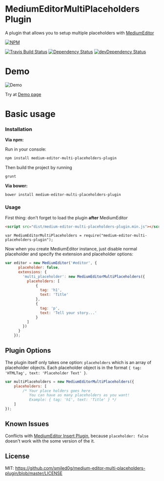 # MediumEditorMultiPlaceholders Plugin
 A plugin that allows you to setup multiple placeholders with [MediumEditor](https://github.com/yabwe/medium-editor)

 [![NPM](https://nodei.co/npm/medium-editor-multi-placeholders-plugin.png?downloads=true&downloadRank=true&stars=true)](https://nodei.co/npm/medium-editor-multi-placeholders-plugin/)

 [![Travis Build Status](https://travis-ci.org/smiled0g/medium-editor-multi-placeholders-plugin.svg?branch=master)](https://travis-ci.org/smiled0g/medium-editor-multi-placeholders-plugin)
 [![Dependency Status](https://david-dm.org/smiled0g/medium-editor-multi-placeholders-plugin.svg)](https://david-dm.org/smiled0g/medium-editor-multi-placeholders-plugin)
[![devDependency Status](https://david-dm.org/smiled0g/medium-editor-multi-placeholders-plugin/dev-status.svg)](https://david-dm.org/smiled0g/medium-editor-multi-placeholders-plugin#info=devDependencies)

# Demo
![Demo](examples/demo.png)

Try at [Demo page](http://smiled0g.github.io/medium-editor-multi-placeholders-plugin/)

# Basic usage

### Installation
**Via npm:**

Run in your console:
```bash
npm install medium-editor-multi-placeholders-plugin
```
Then build the project by running
```bash
grunt
```

**Via bower:**

```bash
bower install medium-editor-multi-placeholders-plugin
```

### Usage

First thing: don't forget to load the plugin **after** MediumEditor

```html
<script src="dist/medium-editor-multi-placeholders-plugin.min.js"></script>
```

```node
var MediumEditorMultiPlaceholders = require("medium-editor-multi-placeholders-plugin");
```

Now when you create MediumEditor instance, just disable normal placeholder and specify the extension and placeholder options:
```js
var editor = new MediumEditor('#editor', {
      placeholder: false,
      extensions: {
        'multi_placeholder': new MediumEditorMultiPlaceholders({
          placeholders: [
              {
                tag: 'h1',
                text: 'Title'
              },
              {
                tag: 'p',
                text: 'Tell your story...'
              }
          ]
        })
      }
    });
```

## Plugin Options

The plugin itself only takes one option: ```placeholders``` which is an array of placeholder objects. Each placeholder object is in the format ```{ tag: 'HTMLTag', text: 'Placeholder Text' }```.

```js
var multiPlaceholders = new MediumEditorMultiPlaceholders({
    placeholders: [
	    /* Your place holders goes here
	       You can have as many placeholders as you want!
	       Example: { tag: 'h1', text: 'Title' } */
    ]
});
```

## Known Issues

Conflicts with [MediumEditor Insert Plugin](https://github.com/orthes/medium-editor-insert-plugin), because `placeholder: false` doesn't work with the some version of the it.

## License

MIT: https://github.com/smiled0g/medium-editor-multi-placeholders-plugin/blob/master/LICENSE
